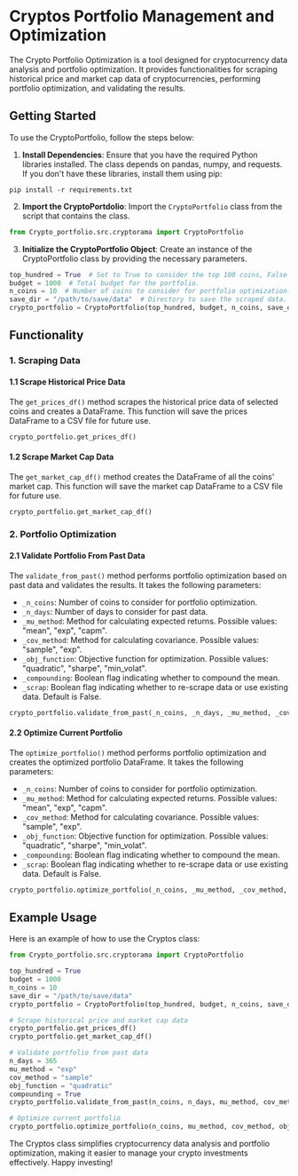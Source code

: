# Cryptos Portfolio Management and Optimization

The Crypto Portfolio Optimization is a tool designed for cryptocurrency data analysis and portfolio optimization. It provides functionalities for scraping historical price and market cap data of cryptocurrencies, performing portfolio optimization, and validating the results.

## Getting Started

To use the CryptoPortfolio, follow the steps below:

1. **Install Dependencies**: Ensure that you have the required Python libraries installed. The class depends on pandas, numpy, and requests. If you don't have these libraries, install them using pip:

```
pip install -r requirements.txt
```

2. **Import the CryptoPortdolio**: Import the `CryptoPortfolio` class from the script that contains the class.

```python
from Crypto_portfolio.src.cryptorama import CryptoPortfolio
```

3. **Initialize the CryptoPortfolio Object**: Create an instance of the CryptoPortfolio class by providing the necessary parameters.

```python
top_hundred = True  # Set to True to consider the top 100 coins, False to consider all cryptocurrencies.
budget = 1000  # Total budget for the portfolio.
n_coins = 10  # Number of coins to consider for portfolio optimization.
save_dir = "/path/to/save/data"  # Directory to save the scraped data.
crypto_portfolio = CryptoPortfolio(top_hundred, budget, n_coins, save_dir)
```

## Functionality

### 1. Scraping Data

#### 1.1 Scrape Historical Price Data

The `get_prices_df()` method scrapes the historical price data of selected coins and creates a DataFrame. This function will save the prices DataFrame to a CSV file for future use.

```python
crypto_portfolio.get_prices_df()
```

#### 1.2 Scrape Market Cap Data

The `get_market_cap_df()` method creates the DataFrame of all the coins' market cap. This function will save the market cap DataFrame to a CSV file for future use.

```python
crypto_portfolio.get_market_cap_df()
```

### 2. Portfolio Optimization

#### 2.1 Validate Portfolio From Past Data

The `validate_from_past()` method performs portfolio optimization based on past data and validates the results. It takes the following parameters:

- `_n_coins`: Number of coins to consider for portfolio optimization.
- `_n_days`: Number of days to consider for past data.
- `_mu_method`: Method for calculating expected returns. Possible values: "mean", "exp", "capm".
- `_cov_method`: Method for calculating covariance. Possible values: "sample", "exp".
- `_obj_function`: Objective function for optimization. Possible values: "quadratic", "sharpe", "min_volat".
- `_compounding`: Boolean flag indicating whether to compound the mean.
- `_scrap`: Boolean flag indicating whether to re-scrape data or use existing data. Default is False.

```python
crypto_portfolio.validate_from_past(_n_coins, _n_days, _mu_method, _cov_method, _obj_function, _compounding, _scrap=False)
```

#### 2.2 Optimize Current Portfolio

The `optimize_portfolio()` method performs portfolio optimization and creates the optimized portfolio DataFrame. It takes the following parameters:

- `_n_coins`: Number of coins to consider for portfolio optimization.
- `_mu_method`: Method for calculating expected returns. Possible values: "mean", "exp", "capm".
- `_cov_method`: Method for calculating covariance. Possible values: "sample", "exp".
- `_obj_function`: Objective function for optimization. Possible values: "quadratic", "sharpe", "min_volat".
- `_compounding`: Boolean flag indicating whether to compound the mean.
- `_scrap`: Boolean flag indicating whether to re-scrape data or use existing data. Default is False.

```python
crypto_portfolio.optimize_portfolio(_n_coins, _mu_method, _cov_method, _obj_function, _compounding=False, _scrap=False)
```

## Example Usage

Here is an example of how to use the Cryptos class:

```python
from Crypto_portfolio.src.cryptorama import CryptoPortfolio

top_hundred = True
budget = 1000
n_coins = 10
save_dir = "/path/to/save/data"
crypto_portfolio = CryptoPortfolio(top_hundred, budget, n_coins, save_dir)

# Scrape historical price and market cap data
crypto_portfolio.get_prices_df()
crypto_portfolio.get_market_cap_df()

# Validate portfolio from past data
n_days = 365
mu_method = "exp"
cov_method = "sample"
obj_function = "quadratic"
compounding = True
crypto_portfolio.validate_from_past(n_coins, n_days, mu_method, cov_method, obj_function, compounding)

# Optimize current portfolio
crypto_portfolio.optimize_portfolio(n_coins, mu_method, cov_method, obj_function, compounding)
```

The Cryptos class simplifies cryptocurrency data analysis and portfolio optimization, making it easier to manage your crypto investments effectively. Happy investing!